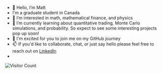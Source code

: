 - 👋 Hello, I’m Matt
- I'm a graduate student in Canada 
- 👀 I’m interested in math, mathematical finance, and physics
- 🌱 I’m currently learning about quantitative trading, Monte Carlo simulations, and probability. So expect to see some interesting projects pop up soon!
- 💞️ I'm excited for you to join me on my GitHub journey
- 📫 If you'd like to collaborate, chat, or just say hello please feel free to reach out on [LinkedIn](www.linkedin.com/in/matthew-koban)
-  
![Visitor Count](https://profile-counter.glitch.me/yourusername/count.svg)


<!---
Matt1223334444/Matt1223334444 is a ✨ special ✨ repository because its `README.md` (this file) appears on your GitHub profile.
You can click the Preview link to take a look at your changes.
--->
